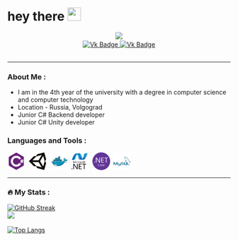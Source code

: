 <h1>
  hey there
  <img src="https://media.giphy.com/media/hvRJCLFzcasrR4ia7z/giphy.gif" width="30px" height="30px"/>
</h1>

<div id="header" align="center">
  <img src="https://media.giphy.com/media/3oKIPnAiaMCws8nOsE/giphy.gif" width="500"/>
</div>

<div id="badges" align="center">
  <a href="https://vk.com/noth0ughts">
    <img src="https://img.shields.io/badge/VK-blue?style=for-the-badge&logo=vk&logoColor=white" alt="Vk Badge"/>
  </a>
   <a href="https://t.me/NoThoughts_exe">
    <img src="https://img.shields.io/badge/Telegram-blue?style=for-the-badge&logo=telegram&logoColor=white" alt="Vk Badge"/>
  </a>
  <br/>
  <img src="https://komarev.com/ghpvc/?username=NoTh0ughts&style=flat-square&color=blue" alt="" align="center"/>
</div>

---

### About Me :
  * I am in the 4th year of the university with a degree in computer science and computer technology
  * Location - Russia, Volgograd
  * Junior C# Backend developer
  * Junior C# Unity developer

### Languages and Tools :
<div>
  <img src="https://github.com/devicons/devicon/blob/master/icons/csharp/csharp-plain.svg" title="Java" alt="Java" width="40" height="40"/>&nbsp;
  <img src="https://github.com/devicons/devicon/blob/master/icons/unity/unity-original.svg" title="Java" alt="Java" width="40" height="40"/>&nbsp;
  <img src="https://github.com/devicons/devicon/blob/master/icons/docker/docker-original.svg" title="Java" alt="Java" width="40" height="40"/>&nbsp;
  <img src="https://github.com/devicons/devicon/blob/master/icons/dot-net/dot-net-original-wordmark.svg" title="Java" alt="Java" width="40" height="40"/>&nbsp;
  <img src="https://github.com/devicons/devicon/blob/master/icons/dotnetcore/dotnetcore-original.svg" title="Java" alt="Java" width="40" height="40"/>&nbsp;
  <img src="https://github.com/devicons/devicon/blob/master/icons/mysql/mysql-plain-wordmark.svg" title="Java" alt="Java" width="40" height="40"/>&nbsp;
<div/>
  
---
  
### :fire: My Stats :
[![GitHub Streak](http://github-readme-streak-stats.herokuapp.com?user=NoTh0ughts&theme=dark&hide_border=true&date_format=M%20j%5B%2C%20Y%5D)](https://git.io/streak-stats)
<br/>
  <img src="https://github-readme-stats.vercel.app/api?username=NoTh0ughts&theme=dark&show_icons=true&hide_border=true" />
<br/>
  
  
[![Top Langs](https://github-readme-stats.vercel.app/api/top-langs/?username=NoTh0ughts&layout=compact&theme=vision-friendly-dark&hide_border=true)](https://github.com/anuraghazra/github-readme-stats)
